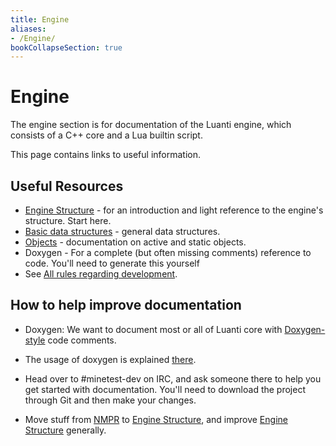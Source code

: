 ```yaml
---
title: Engine
aliases:
- /Engine/
bookCollapseSection: true
---
```


# Engine

The engine section is for documentation of the Luanti engine, which consists of a C++ core and a Lua builtin script.

This page contains links to useful information.

Useful Resources
----------------

* [Engine Structure](/Engine/Structure "Engine/Structure") - for an introduction and light reference to the engine's structure. Start here.
* [Basic data structures](/Engine/Basic_data_structures "Engine/Basic data structures") - general data structures.
* [Objects](/Engine/Objects "Engine/Objects") - documentation on active and static objects.
* Doxygen - For a complete (but often missing comments) reference to code. You'll need to generate this yourself
* See [All rules regarding development](/engine-dev-process/all-rules-regarding-development).

How to help improve documentation
---------------------------------

* Doxygen: We want to document most or all of Luanti core with [Doxygen-style](http://en.wikipedia.org/wiki/Doxygen) code comments.

* The usage of doxygen is explained [there](http://www.doxygen.nl/manual/index.html).
* Head over to #minetest-dev on IRC, and ask someone there to help you get started with documentation. You'll need to download the project through Git and then make your changes.

* Move stuff from [NMPR](/Engine/NMPR "Engine/NMPR") to [Engine Structure](/Engine/Structure "Engine/Structure"), and improve [Engine Structure](/Engine/Structure "Engine/Structure") generally.

